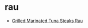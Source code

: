 # rau

 * [Grilled Marinated Tuna Steaks Rau](index/g/grilled-marinated-tuna-steaks-rau-13252.json)
